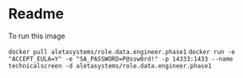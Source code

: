 # Readme

To run this image

`docker pull aletasystems/role.data.engineer.phase1`
`docker run -e "ACCEPT_EULA=Y" -e "SA_PASSWORD=P@ssw0rd!" -p 14333:1433 --name technicalscreen -d aletasystems/role.data.engineer.phase1`
